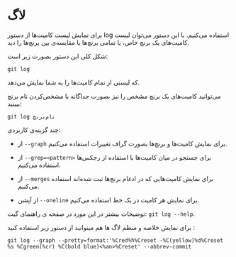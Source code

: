 لاگ
====

برای نمایش لیست کامیت‌ها از دستور log استفاده می‌کنیم. با این دستور می‌توان لیست کامیت‌های یک برنچ خاص، یا تمامی برنچ‌ها یا مقایسه‌ی بین برنچ‌ها را دید.

شکل کلی این دستور بصورت زیر است:
```
git log
```
 که لیستی از تمام کامیت‌ها را به شما نمایش می‌دهد.

می‌توانید کامیت‌های یک برنچ مشخص را نیز بصورت جداگانه با مشخص‌کردن نام برنچ ببینید:
```
git log نام‌برنچ
````


چند گزینه‌ی کاربردی:

- از `--graph` برای نمایش کامیت‌ها و برنچ‌ها بصورت گراف تغییرات استفاده می‌کنیم.

- از `--grep=<pattern>` برای جستجو در میان کامیت‌ها با استفاده از رجکس‌ها استفاده می‌کنیم.

- از `--merges` برای نمایش کامیت‌هایی که در ادغام برنچ‌ها ثبت شده‌اند استفاده می‌کنیم.

- از آپشن ‍`--oneline` برای نمایش هر کامیت در یک خط استفاده می‌کنیم.

توضیحات بیشتر در این مورد در صفحه ی راهنمای گیت: `git log --help`.

برای نمایش خلاصه و منظم لاگ ها هم میتوانید از دستور زیر استفاده کنید :

```
git log --graph --pretty=format:'%Cred%h%Creset -%C(yellow)%d%Creset %s %Cgreen(%cr) %C(bold blue)<%an>%Creset' --abbrev-commit
```
